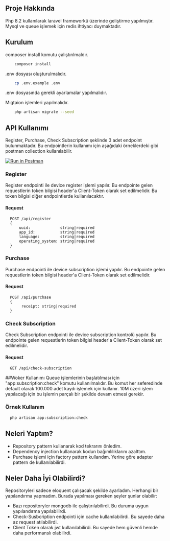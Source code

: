 ## Proje Hakkında
Php 8.2 kullanılarak laravel frameworkü üzerinde geliştirme yapılmıştır. Mysql ve queue işlemek için redis ihtiyacı duymaktadır.

## Kurulum
composer install komutu çalıştırılmaldır.

```bash
    composer install
```

.env dosyası oluşturulmalıdır.

```bash
    cp .env.example .env
```

.env dosyasında gerekli ayarlamalar yapılmalıdır.

Migtaion işlemleri yapılmalıdır.

```bash
    php artisan migrate --seed
```


## API Kullanımı

Register, Purchase, Check Subscription şeklinde 3 adet endpoint bulunmaktadır.  Bu endpointlerin kullanımı için aşağıdaki örneklerdeki gibi postman collection kullanılabilir.

[![Run in Postman](https://run.pstmn.io/button.svg)](https://api.postman.com/collections/4453128-07023138-cb43-40de-8254-5c1bab83b7cc?access_key=PMAT-01GVDCDKGNEK46KP8KZK5JFM6H)

### Register
Register endpointi ile device register işlemi yapılır.  Bu endpointe gelen requestlerin token bilgisi header'a Client-Token olarak set edilmelidir.  Bu token bilgisi diğer endpointlerde kullanılacaktır.

#### Request
```http
  POST /api/register
  {
      uuid:             string|required
      app_id:           string|required
      language:         string|required
      operating_system: string|required  
  }
```

### Purchase
Purchase endpointi ile device subscription işlemi yapılır.  Bu endpointe gelen requestlerin token bilgisi header'a Client-Token olarak set edilmelidir.

#### Request
```http
  POST /api/purchase
  {
       receipt: string|required
  }
```

### Check Subscription
Check Subscription endpointi ile device subscription kontrolü yapılır.  Bu endpointe gelen requestlerin token bilgisi header'a Client-Token olarak set edilmelidir.

#### Request
```http
  GET /api/check-subscription
```

##Woker Kullanımı
Queue işlemlerinin başlatılması için "app:subscription:check" komutu kullanılmalıdır. Bu komut her seferedinde default olarak 100.000 adet kaydı işlemek için kullanır. 10M üzeri işlem yapılacağı için bu işlemin parçalı bir şekilde devam etmesi gerekir.

### Örnek Kullanım
```bash
  php artisan app:subscription:check
```

## Neleri Yaptım?
- Repository pattern kullanarak kod tekrarını önledim.
- Dependency injection kullanarak kodun bağımlılıklarını azalttım.
- Purchase işlemi için factory pattern kullandım. Yerine göre adapter pattern de kullanılabilirdi.

## Neler Daha İyi Olabilirdi?
Repositoryleri sadece eloquent çalışacak şekilde ayarladım. Herhangi bir yapılandırma yapmadım. Burada yapılması gereken şeyler şunlar olabilir:
- Bazı repositoryler mongodb ile çalıştırılabilirdi. Bu duruma uygun yapılandırma yapılabilirdi.
- Check-Susbcription endpointi için cache kullanılabilirdi. Bu sayede daha az request atılabilirdi.
- Client Token olarak jwt kullanılabilirdi. Bu sayede hem güvenli hemde daha performanslı olabilirdi.
